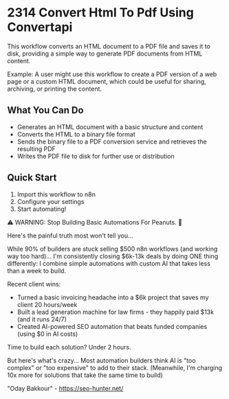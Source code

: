 # 2314 Convert Html To Pdf Using Convertapi

This workflow converts an HTML document to a PDF file and saves it to disk, providing a simple way to generate PDF documents from HTML content.

Example: A user might use this workflow to create a PDF version of a web page or a custom HTML document, which could be useful for sharing, archiving, or printing the content.

## What You Can Do
- Generates an HTML document with a basic structure and content
- Converts the HTML to a binary file format
- Sends the binary file to a PDF conversion service and retrieves the resulting PDF
- Writes the PDF file to disk for further use or distribution

## Quick Start
1. Import this workflow to n8n
2. Configure your settings
3. Start automating!

⚠️ WARNING: Stop Building Basic Automations For Peanuts. 🚫

Here's the painful truth most won't tell you...

While 90% of builders are stuck selling $500 n8n workflows (and working way too hard)...
I'm consistently closing $6k-13k deals by doing ONE thing differently:
I combine simple automations with custom AI that takes less than a week to build.

Recent client wins:
* Turned a basic invoicing headache into a $6k project that saves my client 20 hours/week
* Built a lead generation machine for law firms - they happily paid $13k (and it runs 24/7)
* Created AI-powered SEO automation that beats funded companies (using $0 in AI costs)

Time to build each solution? Under 2 hours.

But here's what's crazy...
Most automation builders think AI is "too complex" or "too expensive" to add to their stack.
(Meanwhile, I'm charging 10x more for solutions that take the same time to build)

"Oday Bakkour" - https://seo-hunter.net/
